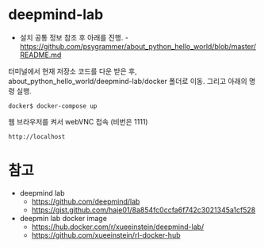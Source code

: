# deepmind-lab

* 설치 공통 정보 참조 후 아래를 진행. - https://github.com/psygrammer/about_python_hello_world/blob/master/README.md

터미널에서 현재 저장소 코드를 다운 받은 후, about_python_hello_world/deepmind-lab/docker 폴더로 이동. 그리고 아래의 명령 실행.
```
docker$ docker-compose up
```
웹 브라우저를 켜서 webVNC 접속 (비번은 1111)
```
http://localhost
```


# 참고
* deepmind lab
  * https://github.com/deepmind/lab
  * https://gist.github.com/haje01/8a854fc0ccfa6f742c3021345a1cf528
* deepmin lab docker image 
  * https://hub.docker.com/r/xueeinstein/deepmind-lab/
  * https://github.com/xueeinstein/rl-docker-hub
